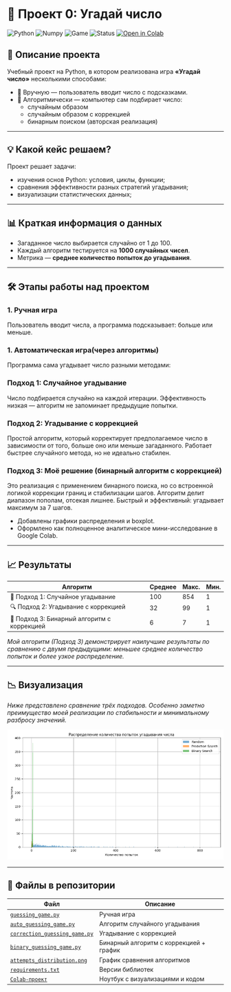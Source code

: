 
# 🎯 Проект 0: Угадай число

![Python](https://img.shields.io/badge/Python-3.10-blue)
![Numpy](https://img.shields.io/badge/Library-numpy-informational)
![Game](https://img.shields.io/badge/Game-Guessing-green)
![Status](https://img.shields.io/badge/Status-Completed-success)
[![Open in Colab](https://colab.research.google.com/assets/colab-badge.svg)](https://colab.research.google.com/drive/1h1-4_EuopQUlP5aNHmRNWiK8IgCFm0cu?usp=sharing)

## 📌 Описание проекта
Учебный проект на Python, в котором реализована игра **«Угадай число»** несколькими способами:
- 👤 Вручную — пользователь вводит число с подсказками.
- 🤖 Алгоритмически — компьютер сам подбирает число:
  - случайным образом
  - случайным образом с коррекцией
  - бинарным поиском (авторская реализация)

---

## 💡 Какой кейс решаем?
Проект решает задачи:
- изучения основ Python: условия, циклы, функции;
- сравнения эффективности разных стратегий угадывания;
- визуализации статистических данных;

---

## 📊 Краткая информация о данных
- Загаданное число выбирается случайно от 1 до 100.
- Каждый алгоритм тестируется на **1000 случайных чисел**.
- Метрика — **среднее количество попыток до угадывания**.

---

## 🛠️ Этапы работы над проектом

### 1. Ручная игра
Пользователь вводит числа, а программа подсказывает: больше или меньше.

### 1. Автоматическая игра(через алгоритмы)
Программа сама угадывает число разными методами:

### Подход 1: Случайное угадывание
Число подбирается случайно на каждой итерации. Эффективность низкая — алгоритм не запоминает предыдущие попытки.

### Подход 2: Угадывание с коррекцией
Простой алгоритм, который корректирует предполагаемое число в зависимости от того, больше оно или меньше загаданного. Работает быстрее случайного метода, но не идеально стабилен.

### Подход 3: Моё решение (бинарный алгоритм с коррекцией)
Это реализация с применением бинарного поиска, но со встроенной логикой коррекции границ и стабилизации шагов.
Алгоритм делит диапазон пополам, отсекая лишнее. Быстрый и эффективный: угадывает максимум за 7 шагов.
- Добавлены графики распределения и boxplot.
- Оформлено как полноценное аналитическое мини-исследование в Google Colab.

---

## 📈 Результаты

| Алгоритм              | Среднее | Макс. | Мин. |
|-----------------------|---------|-------|------|
| 🔢 Подход 1: Случайное угадывание  | 100   | 854   | 1    |
| 🔍 Подход 2: Угадывание с коррекцией | 32   | 99     | 1    |
| 🧠 Подход 3: Бинарный алгоритм с коррекцией | 6   | 7     | 1    |

_Мой алгоритм (Подход 3) демонстрирует наилучшие результаты по сравнению с двумя предыдущими: меньшее среднее количество попыток и более узкое распределение._

---

## 📉 Визуализация

_Ниже представлено сравнение трёх подходов. Особенно заметно преимущество моей реализации по стабильности и минимальному разбросу значений._

![График распределения попыток](attempts_distribution.png)

---

## 📎 Файлы в репозитории

| Файл | Описание |
|------|----------|
| [`guessing_game.py`](https://github.com/agabaevroman/data_science/blob/main/project_0/guessing_game.py) | Ручная игра |
| [`auto_guessing_game.py`](https://github.com/agabaevroman/data_science/blob/main/project_0/auto_guessing_game.py) | Алгоритм случайного угадывания |
| [`correction_guessing_game.py`](https://github.com/agabaevroman/data_science/blob/main/project_0/correction_guessing_game.py) | Угадывание с коррекцией |
| [`binary_guessing_game.py`](https://github.com/agabaevroman/data_science/blob/main/project_0/binary_guessing_game.py) | Бинарный алгоритм с коррекцией + график |
| [`attempts_distribution.png`](https://github.com/agabaevroman/data_science/blob/main/project_0/attempts_distribution.png) | График сравнения алгоритмов |
| [`requirements.txt`](https://github.com/agabaevroman/data_science/blob/main/project_0/requirements.txt) | Версии библиотек |
| [`Colab-проект`](https://colab.research.google.com/drive/1h1-4_EuopQUlP5aNHmRNWiK8IgCFm0cu?usp=sharing) | Ноутбук с визуализациями и кодом |
